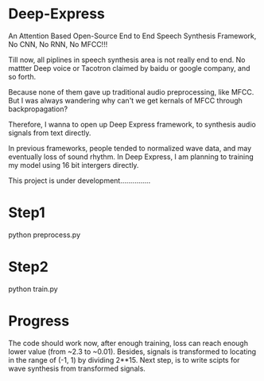 # Deep-Express
An Attention Based Open-Source End to End Speech Synthesis Framework, No CNN, No RNN, No MFCC!!!

Till now, all piplines in speech synthesis area is not really end to end. No mattter Deep voice or Tacotron claimed by baidu or google company, and so forth.                                                                                                                      

Because none of them gave up traditional audio preprocessing, like MFCC. But I was always wandering why can't we get kernals of MFCC through backpropagation?                                                                                                           

Therefore, I wanna to open up Deep Express framework, to synthesis audio signals from text directly.  

In previous frameworks, people tended to normalized wave data, and may eventually loss of sound rhythm. In Deep Express, I am planning to training my model using 16 bit intergers directly.

This project is under development...............

# Step1
python preprocess.py

# Step2
python train.py

# Progress
The code should work now, after enough training, loss can reach enough lower value (from ~2.3 to ~0.01). Besides, signals is transformed to locating in the range of (-1, 1) by dividing 2**15. Next step, is to write scipts for wave synthesis from transformed signals.
